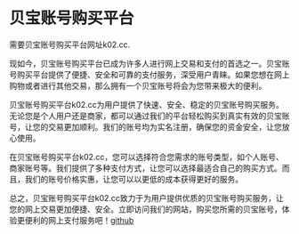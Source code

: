 # 贝宝账号购买平台

需要贝宝账号购买平台网址k02.cc.

现如今，贝宝账号购买平台已成为许多人进行网上交易和支付的首选之一。贝宝账号购买平台提供了便捷、安全和可靠的支付服务，深受用户青睐。如果您想在网上购物或者进行其他交易，那么拥有一个贝宝账号将会为您带来极大的便利。

贝宝账号购买平台k02.cc为用户提供了快速、安全、稳定的贝宝账号购买服务。无论您是个人用户还是商家，都可以通过我们的平台轻松购买到真实有效的贝宝账号，让您的交易更加顺利。我们的账号均为实名注册，确保您的资金安全，让您放心使用。

在贝宝账号购买平台k02.cc，您可以选择符合您需求的账号类型，如个人账号、商家账号等。我们提供了多种支付方式，让您可以选择最适合自己的购买方式。而且，我们的账号价格实惠，让您可以以更低的成本获得更好的服务。

总之，贝宝账号购买平台k02.cc致力于为用户提供优质的贝宝账号购买服务，让您的网上交易更加便捷、安全。立即访问我们的网站，购买您所需的贝宝账号，体验更便利的网上支付服务吧！[github](https://github.com)
